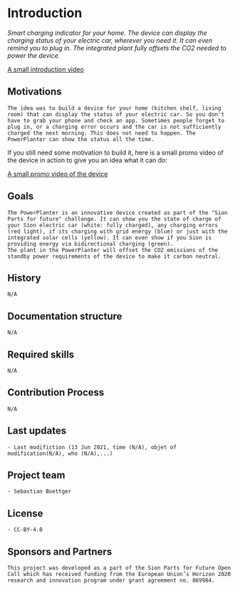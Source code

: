 # Introduction

*Smart charging indicator for your home. The device can display the charging status of your electric car, wherever you need it. It can even remind you to plug in.
The integrated plant fully offsets the CO2 needed to power the device.*

[A small introduction video](https://youtu.be/Zy9Xdhd5iKo)

## Motivations

```
The idea was to build a device for your home (kitchen shelf, living room) that can display the status of your electric car. So you don't have to grab your phone and check an app. Sometimes people forget to plug in, or a charging error occurs and the car is not sufficiently charged the next morning. This does not need to happen. The PowerPlanter can show the status all the time. 
```
If you still need some motivation to build it, here is a small promo video of the device in action to give you an idea what it can do:

[A small promo video of the device](https://youtu.be/wfqEGrlyG4M)

## Goals


```
The PowerPlanter is an innovative device created as part of the "Sion Parts for future" challenge. It can show you the state of charge of your Sion electric car (white: fully charged), any charging errors (red light), if its charging with grid energy (blue) or just with the integrated solar cells (yellow). It can even show if you Sion is providing energy via bidirectional charging (green). 
The plant in the PowerPlanter will offset the CO2 emissions of the standby power requirements of the device to make it carbon neutral.
```

## History

```
N/A 
```

## Documentation structure

```
N/A
```

## Required skills


```
N/A  
```

## Contribution Process

```
N/A
```

## Last updates 


```
- Last modifiction (13 Jun 2021, time (N/A), objet of modification(N/A), who (N/A),...) 
```

## Project team


```
- Sebastian Boettger
```

## License

```
- CC-BY-4.0
```

## Sponsors and Partners

```
This project was developed as a part of the Sion Parts for Future Open Call which has received funding from the European Union’s Horizon 2020 research and innovation program under grant agreement no. 869984.
```
